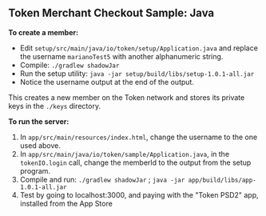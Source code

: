 ## Token Merchant Checkout Sample: Java

**To create a member:**

* Edit `setup/src/main/java/io/token/setup/Application.java` and replace the
  username `marianoTest5` with another alphanumeric string.
* Compile: `./gradlew shadowJar`
* Run the setup utility: `java -jar setup/build/libs/setup-1.0.1-all.jar`
* Notice the username output at the end of the output.

This creates a new member on the Token network and stores its private keys
in the `./keys` directory.

**To run the server:**

1. In `app/src/main/resources/index.html`, change the username to the one used above.
2. In `app/src/main/java/io/token/sample/Application.java`, in the `tokenIO.login`
   call, change the memberId to the output from the setup program.
4. Compile and run: `./gradlew shadowJar` ;
   `java -jar app/build/libs/app-1.0.1-all.jar`
5. Test by going to localhost:3000, and paying with the "Token PSD2" app, installed from the App Store
